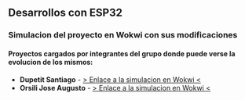 ## Desarrollos con ESP32

### Simulacion del proyecto en Wokwi con sus modificaciones

#### Proyectos cargados por integrantes del grupo donde puede verse la evolucion de los mismos:

+ **Dupetit Santiago** - [> Enlace a la simulacion en Wokwi <](https://wokwi.com/projects/368332141636562945)
+ **Orsili Jose Augusto** - [> Enlace a la simulacion en Wokwi <](https://wokwi.com/projects/368474396089748481) 
